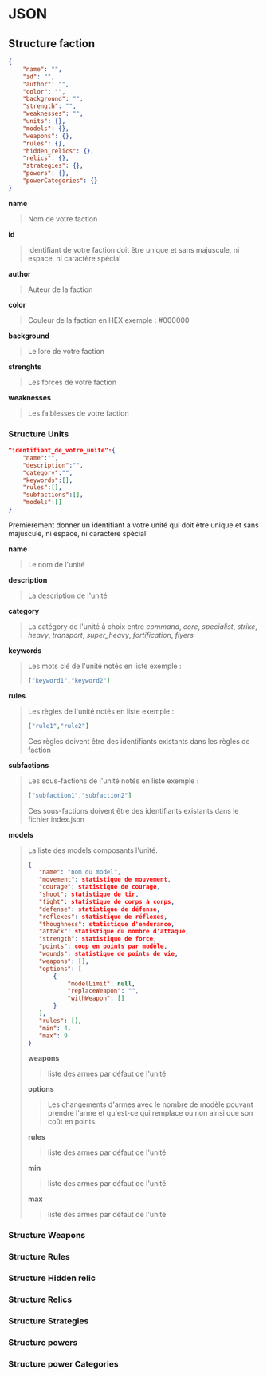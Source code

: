 # JSON
## Structure faction
````json
{
    "name": "",
    "id": "",
    "author": "",
    "color": "",
    "background": "",
    "strength": "",
    "weaknesses": "",
    "units": {},
    "models": {},
    "weapons": {},
    "rules": {},
    "hidden_relics": {},
    "relics": {},
    "strategies": {},
    "powers": {},
    "powerCategories": {}
}
````
**name**
> Nom de votre faction

**id**
> Identifiant de votre faction doit être unique et sans majuscule, ni espace, ni caractère spécial

**author**
> Auteur de la faction 

**color**
> Couleur de la faction en HEX exemple : #000000

**background**
> Le lore de votre faction

**strenghts**
> Les forces de votre faction

**weaknesses**
> Les faiblesses de votre faction
### Structure Units
````json
"identifiant_de_votre_unite":{
    "name":"",
    "description":"",
    "category":"",
    "keywords":[],
    "rules":[],
    "subfactions":[],
    "models":[]
}
````
Premièrement donner un identifiant a votre unité qui doit être unique et sans majuscule, ni espace, ni caractère spécial

**name**
> Le nom de l'unité

**description**
> La description de l'unité

**category**
> La catégory de l'unité à choix entre *command*, *core*, *specialist*, *strike*, *heavy*, *transport*, *super_heavy*, *fortification*, *flyers*

**keywords**
> Les mots clé de l'unité notés en liste exemple : 
> ````json 
> ["keyword1","keyword2"] 
> ````

**rules**
> Les règles de l'unité notés en liste exemple : 
> ````json 
> ["rule1","rule2"] 
> ````
> Ces règles doivent être des identifiants existants dans les règles de faction

**subfactions**
> Les sous-factions de l'unité notés en liste exemple : 
> ````json 
> ["subfaction1","subfaction2"] 
> ````
> Ces sous-factions doivent être des identifiants existants dans le fichier index.json

**models**
> La liste des models composants l'unité.
> ````json
> {
>    "name": "nom du model",
>    "movement": statistique de mouvement,
>    "courage": statistique de courage,
>    "shoot": statistique de tir,
>    "fight": statistique de corps à corps,
>    "defense": statistique de défense,
>    "reflexes": statistique de réflexes,
>    "thoughness": statistique d'endurance,
>    "attack": statistique du nombre d'attaque,
>    "strength": statistique de force,
>    "points": coup en points par modèle,
>    "wounds": statistique de points de vie,
>    "weapons": [],
>    "options": [
>        {
>            "modelLimit": null,
>            "replaceWeapon": "",
>            "withWeapon": []
>        }
>    ],
>    "rules": [],
>    "min": 4,
>    "max": 9
> }
> ````
> **weapons**
>> liste des armes par défaut de l'unité
>
> **options**
>> Les changements d'armes avec le nombre de modèle pouvant prendre l'arme et qu'est-ce qui remplace ou non ainsi que son coût en points.
>
> **rules**
>> liste des armes par défaut de l'unité
>
> **min**
>> liste des armes par défaut de l'unité
>
> **max**
>> liste des armes par défaut de l'unité
>

### Structure Weapons
### Structure Rules
### Structure Hidden relic
### Structure Relics
### Structure Strategies
### Structure powers
### Structure power Categories
